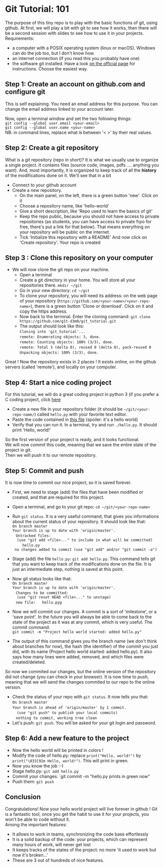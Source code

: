 # Git Tutorial: 101
The purpose of this tiny repo is to play with the basic functions of git, using github.
At first, we will play a bit with git to see how it works, then there will be a second session with slides to see how to use it in your projects.  
Requirements:
+ a computer with a POSIX operating system (linux or macOS). Windows can do the job too, but I don't know how.
+ an internet connection (if you read this you probably have one)
+ the software git installed. Have a look [on the official page](https://git-scm.com/book/en/v2/Getting-Started-Installing-Git) for instructions. Choose the easiest way.


## Step 1: Create an account on github.com and configure git
This is self explaining. You need an email address for this purpose. You can change the email address linked to your account later.  

Now, open a terminal window and set the two following things:  
`git config --global user.email <your-email>`  
`git config --global user.name <your-name>`   
NB: in command lines, replace what is between '<  >' by their real values.
## Step 2: Create a git repository


What is a git repository (repo in short)? 
It is what we usually use to organize a single project. It contains files (source code, images, pdfs .... anything you want).
And, most importantly, it is organized to keep track of all the __history__ of the modifications done on it.
We'll see that in a bit

+ Connect to your github account
+ Create a new repository. 
  + On the main panel, on the left, there is a green button 'new'. Click on it
  + Choose a repository name, like 'hello-world'
  + Give a short description, like 'Repo used to learn the basics of git'
  + Keep the repo public, because you should not have access to private repositories (as students, you can have access to private frpo for free, there's put a link for that below).
  That means everything on your repository will be public on the internet.
  + Tick 'Initialize this repository with a README'
  And now click on 'Create repository'. Your repo is created
  
## Step 3 : Clone this repository on your computer
+ We will now clone the git repo on your machine.
  + Open a terminal
  + Create a git directory in your home. You will store all your repositories there. `mkdir ~/git`
  + Go in your new directory: `cd ~/git`
  + To clone your repository, you will need its address: on the web page of your repository (`https://github.com/<your-name>/<your-repo-name>`), there is a green button 'Clone or download'. Click on it and copy the https address.  
  + Now back to the terminal. Enter the cloning command: `git clone https://github.com/g1t-d3m0/git_tutorial.git`
  + The output should look like this:  
    `Cloning into 'git_tutorial'...`  
    `remote: Enumerating objects: 3, done.`  
    `remote: Counting objects: 100% (3/3), done.`  
    `remote: Total 3 (delta 0), reused 0 (delta 0), pack-reused 0`  
    `Unpacking objects: 100% (3/3), done.`  


Great ! Now the repository exists in 2 places ! It exists online, on the github servers (called 'remote'), and locally on your computer.
   
## Step 4: Start a nice coding project
For this tutorial, we will do a great coding project in python 3 (if you prefer a C coding project, click [here](TODO)
+ Create a new file in your repository folder (it should be `~/git/<your-repo-name/`) called `hello.py` with your favorite text editor.
+ Paste the code contained in [this file](https://github.com/g1t-d3m0/git_tutorial/blob/master/hello.py) (spoiler: it's a hello world)
+ Verify that you can run it. In a terminal, try and run `./hello.py`. It should print 'Hello, world!'

So the first version of your project is ready, and it looks functional.  
We will now _commit_ this code, meaning that we save the entire state of the project in git.  
Then we will push it to our remote repository.  

## Step 5: Commit and push

It is now time to commit our nice project, so it is saved forever.  

+ First, we need to stage (add) the files that have been modified or created, and that are required for this project.
+ Open a terminal, and go to your git repo: `cd ~/git/<your-repo-name>`
+ Run `git status`. It is a very useful command, that gives you informations about the current status of your repository. It should look like that:  
`On branch master`  
`Your branch is up to date with 'origin/master'.`  
` `
`Untracked files:`  
`  (use "git add <file>..." to include in what will be committed)`  
` `
`	hello.py`  
` `
`no changes added to commit (use "git add" and/or "git commit -a")`  

+ Stage (add) the file `hello.py`: `git add hello.py`. This command tells git that you want to keep track of the modifications done on the file. It is just an intermediate step, nothing is saved at this point.
+ Now git status looks like that:  
`On branch master`  
`Your branch is up to date with 'origin/master'.`  
` `
`Changes to be committed:`  
`  (use "git reset HEAD <file>..." to unstage)`  
` `
`new file:   hello.pyg`  
+ Now we will commit our changes. A commit is a sort of 'milestone', or a 'save point'. In the future you will always be able to come back to the state of the project as it was at any commit, which is very useful. The commit command:  
`git commit -m "Project hello world started: added hello.py"`
+ The output of this command gives you the branch name (we don't think about branches for now), the hash (the identifier) of the commit you just did, with its name (Project hello world started: added hello.py). It also says how many lines were added, removed, and which files were created/deleted.

So now we commited our changes, but the online version of the repository did not change (you can check in your browser). It is now time to _push_, meaning that we will send the changes commited to our repo to the online version.

+ Check the status of your repo with `git status`. It now tells you that:  
`On branch master`  
`Your branch is ahead of 'origin/master' by 1 commit.`  
`  (use "git push" to publish your local commits)`  
` `
`nothing to commit, working tree clean`  
+ Let's push: `git push`. You will be asked for your git login and password.


## Step 6: Add a new feature to the project

+ Now the hello world will be printed in colors !
+ Modify the code of hello.py: replace `print("Hello, world!")` by `print("\033[92m Hello, world!")`. This will print in green.
+ Now you know the job :-)
+ Stage hello.py: `git add hello.py`
+ Commit your changes: `git commit -m "hello.py prints in green now"
+ Push them: `git push`


## Conclusion



Congratulations! Now your hello world project will live forever in github !
Git is a fantastic tool, once you get the habit to use it for your projects, you won't be able to code without it.   
Among the important features:
+ It allows to work in teams, synchronizing the code base effortlessly
+ It is a solid backup of the code: your projects, which can represent many hours of work, will never get lost
+ It keeps tracks of the states of the project: no more 'it used to work but now it's broken...'
+ These are 3 out of hundreds of nice features.
